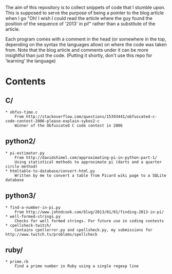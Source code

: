 The aim of this repository is to collect snippets of code that I stumble upon. This is supposed to serve the purpose of being a pointer to the blog article when I go "Oh! I wish I could read the article where the guy found the position of the sequence of '2013' in pi!" rather than a substitute of the article.

Each program comes with a comment in the head (or somewhere in the top, depending on the syntax the languages allow) on where the code was taken from. Note that the blog article and comments under it can be more insightful than just the code. (Putting it shortly, don't use this repo for 'learning' the language)

# Contents
## C/
    * obfus-time.c
        From http://stackoverflow.com/questions/15393441/obfuscated-c-code-contest-2006-please-explain-sykes2-c
        Winner of the Obfuscated C code contest in 2006

## python2/
    * pi-estimator.py
        From http://davidshimel.com/approximating-pi-in-python-part-1/
        Using statistical methods to approximate pi (darts and a quarter circle method)
    * htmltable-to-database/convert-html.py
        Written by me to convert a table from Picard wiki page to a SQLite database

## python3/
    * find-a-number-in-pi.py
        From http://www.johndcook.com/blog/2013/01/01/finding-2013-in-pi/
    * well-formed-strings.py
        Checks for well formed strings. For future use in coding contests
    * cpellsheck-twitch/
        Contains cpellerror.py and cpellsheck.py, my submissions for http://www.twitch.tv/problems/spellcheck

## ruby/
    * prime.rb
        Find a prime number in Ruby using a single regexp line
